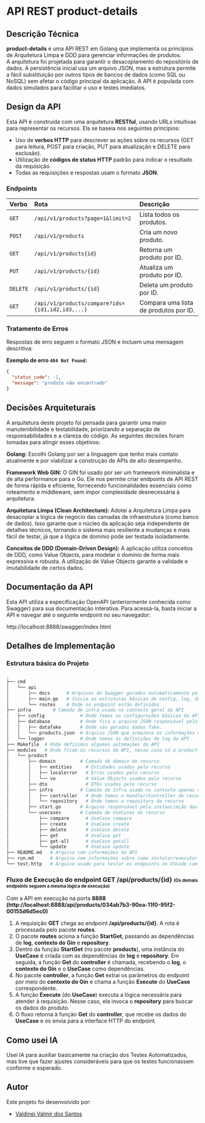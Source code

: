 # API REST product-details

## Descrição Técnica

**product-details** é uma API REST em Golang que implementa os princípios de Arquitetura Limpa e DDD para gerenciar informações de produtos.  
A arquitetura foi projetada para garantir o desacoplamento do repositório de dados. A persistência inicial usa um arquivo JSON, mas a estrutura permite a fácil substituição por outros tipos de bancos de dados (como SQL ou NoSQL) sem afetar o código principal da aplicação. A API é populada com dados simulados para facilitar o uso e testes imediatos.


## Design da API
Esta API é construída com uma arquitetura **RESTful**, usando URLs intuitivas para representar os recursos. Ela se baseia nos seguintes princípios:

-   Uso de **verbos HTTP** para descrever as ações sobre os recursos (GET para leitura, POST para criação, PUT para atualização e DELETE para exclusão).
-   Utilização de **códigos de status HTTP** padrão para indicar o resultado da requisição.
-   Todas as requisições e respostas usam o formato **JSON**.

### Endpoints

| Verbo   | Rota                                               | Descrição                             |
| :------ | :------------------------------------------------- | :------------------------------------ |
| `GET`   | `/api/v1/products?page=1&limit=2`                  | Lista todos os produtos.              |
| `POST`  | `/api/v1/products`                                 | Cria um novo produto.                 |
| `GET`   | `/api/v1/products{id}`                             | Retorna um produto por ID.            |
| `PUT`   | `/api/v1/products/{id}`                            | Atualiza um produto por ID.           |
| `DELETE`| `/api/v1/products/{id}`                            | Deleta um produto por ID.             |
| `GET   `| `/api/v1/products/compare?ids={id1,id2,id3,...}`   | Compara uma lista de produtos por ID. |


### Tratamento de Erros

Respostas de erro seguem o formato JSON e incluem uma mensagem descritiva:

**Exemplo de erro `404 Not Found`:**

```json
{
  "status_code": -1,
  "message": "produto não encontrado"
}
```

## Decisões Arquiteturais

A arquitetura deste projeto foi pensada para garantir uma maior manutenibilidade e testabilidade, priorizando a separação de responsabilidades e a clareza do código. 
As seguintes decisões foram tomadas para atingir esses objetivos:

**Golang:** Escolhi Golang por ser a linguagem que tenho mais contato atualmente e por viabilizar a construção de APIs de alto desempenho.

**Framework Web GIN:** O GIN foi usado por ser um framework minimalista e de alta performance para o Go. Ele nos permite criar endpoints de API REST de forma rápida e eficiente, fornecendo funcionalidades essenciais como roteamento e middleware, sem impor complexidade desnecessária à arquitetura.

**Arquitetura Limpa (Clean Architecture):** Adotei a Arquitetura Limpa para desacoplar a lógica de negócio das camadas de infraestrutura (como banco de dados). Isso garante que o núcleo da aplicação seja independente de detalhes técnicos, tornando o sistema mais resiliente a mudanças e mais fácil de testar, já que a lógica de domínio pode ser testada isoladamente.

**Conceitos de DDD (Domain-Driven Design):** A aplicação utiliza conceitos de DDD, como Value Objects, para modelar o domínio de forma mais expressiva e robusta. A utilização de Value Objects garante a validade e imutabilidade de certos dados.


## Documentação da API

Esta API utiliza a especificação OpenAPI (anteriormente conhecida como Swagger) para sua documentação interativa. Para acessá-la, basta iniciar a API e navegar até o seguinte endpoint no seu navegador:

http://localhost:8888/swagger/index.html


## Detalhes de Implementação

### Estrutura básica do Projeto

```bash
.
├── cmd
│   └── api
│       ├── docs      # Arquivos do Swagger gerados automaticamente pela ferramenta
│       ├── main.go   # Inicia as estruturas básicas de config, log, database e framework GIN
│       └── routes    # Onde os endpoint estão definidos
├── infra        # Camada de infra usada no contexto geral da API
│   ├── config             # Onde temos as configurações básicas da API
│   ├── database           # Onde fica o arquivo JSON responsável pelo repositório
│   │   ├── datafake       # Onde são gerados dados fake.
│   │   └── products.json  # Arquivo JSON que armazena as informações dos produtos 
│   └── logger             # Onde temos as definições de log da API 
├── Makefile  # Onde definimos algumas automações da API
├── modules   # Onde ficam os recursos da API, nesse caso só o product
│   └── product
│       ├── domain         # Camada de domain do recurso
│       │   ├── entities     # Entidades usadas pelo recurso
│       │   ├── localerror   # Erros usados pelo recurso
│       │   └── vo           # Value Objects usados pelo recurso
│       ├── dto              # DTOs usados pelo recurso
│       ├── infra          # Camada de Infra usada no contexto apenas do recurso
│       │   ├── controller   # Onde temos o Handler/Controller do recurso
│       │   └── repository   # Onde temos o repository do recurso
│       ├── start.go       # Arquivo responsável pela instanciação das dependências que serão usadas por cada usecase
│       └── usecases       # Camada de UseCases do recurso
│           ├── compare      # UseCase compare
│           ├── create       # UseCase create
│           ├── delete       # UseCase delete
│           ├── get          # UseCase get
│           ├── get-all      # UseCase getall
│           └── update       # UseCase update
├── README.md   # Arquivo com informações da API
├── run.md      # Arquivo com informações sobre como instalar/executar a API
└── test.http   # Arquivo usado para testar os endpoints no VSCode com a extensão Client Rest instalada
```

<h3>Fluxo de Execução do endpoint GET /api/products/{id} <span style="font-size: 0.7em;">(Os demais endpoints seguem a mesma lógica de execução)</span></h3>

Com a API em execução na porta **8888 (http://localhost:8888/api/products/034ab7b3-90ea-11f0-95f2-00155d6d5ec0)**
1. A requisição **GET** chega ao endpoint **/api/products/{id}**. A rota é processada pelo pacote **routes**.
2. O pacote **routes** aciona a função **StartGet**, passando as dependências de **log**, **contexto do Gin** e **repository**.
3. Dentro da função **StartGet** (no pacote **products**), uma instância do **UseCase** é criada com as dependências de **log** e **repository**. Em seguida, a função **Get** do **controller** é chamada, recebendo o **log**, o **contexto do Gin** e o **UseCase** como dependências.
4. No pacote **controller**, a função **Get** extrai os parâmetros do endpoint por meio do **contexto do Gin** e chama a função **Execute** do **UseCase** correspondente.
5. A função **Execute** (do **UseCase**) executa a lógica necessária para atender à requisição. Nesse caso, ela invoca o **repository** para buscar os dados do produto.
6. O fluxo retorna à função **Get** do **controller**, que recebe os dados do **UseCase** e os envia para a interface HTTP do endpoint.


## Como usei IA
Usei IA para auxiliar basicamente na criação dos Testes Automatizados, mas tive que fazer ajustes consideráveis para que os testes funcionassem conforme o esperado. 


## Autor

Este projeto foi desenvolvido por:

*   [Valdinei Valmir dos Santos](https://github.com/valdinei-santos)
